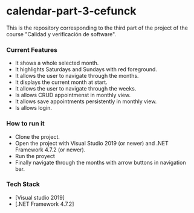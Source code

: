 # calendar-part-3-cefunck

This is the repository corresponding to the third part of the project of the course "Calidad y verificación de software".

### Current Features

  - It shows a whole selected month.
  - It highlights Saturdays and Sundays with red foreground.
  - It allows the user to navigate through the months.
  - It displays the current month at start.
  - It allows the user to navigate through the weeks.
  - Is allows CRUD appointmenst in monthly view.
  - It allows save appointments persistently in monthly view.
  - Is allows login.
  


### How to run it

  - Clone the project.
  - Open the project with Visual Studio 2019 (or newer) and .NET Framework 4.7.2 (or newer).
  - Run the proyect
  - Finally navigate through the months with arrow buttons in navigation bar.


### Tech Stack

  - [Visual studio 2019]
  - [.NET Framework 4.7.2]
